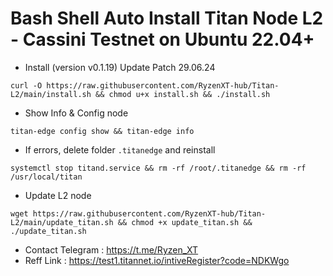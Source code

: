 # Bash Shell Auto Install Titan Node L2 - Cassini Testnet on Ubuntu 22.04+
- Install (version v0.1.19) Update Patch 29.06.24 
```
curl -O https://raw.githubusercontent.com/RyzenXT-hub/Titan-L2/main/install.sh && chmod u+x install.sh && ./install.sh
```
- Show Info & Config node
```
titan-edge config show && titan-edge info
```
- If errors, delete folder `.titanedge` and reinstall
```
systemctl stop titand.service && rm -rf /root/.titanedge && rm -rf /usr/local/titan
```
- Update L2 node 
```
wget https://raw.githubusercontent.com/RyzenXT-hub/Titan-L2/main/update_titan.sh && chmod +x update_titan.sh && ./update_titan.sh
```


- Contact Telegram : https://t.me/Ryzen_XT
- Reff Link : https://test1.titannet.io/intiveRegister?code=NDKWgo
